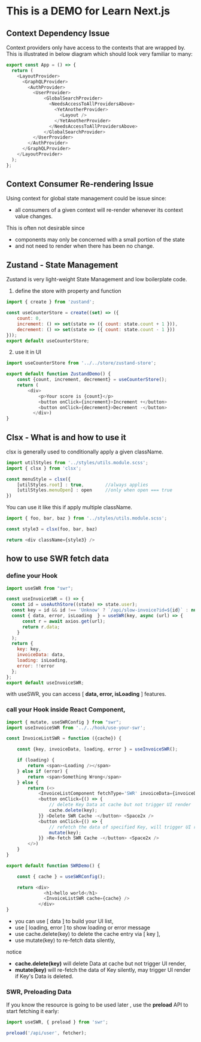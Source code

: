 # This is a DEMO for Learn Next.js

## Context Dependency Issue

Context providers only have access to the contexts that are wrapped by. This is illustrated in below diagram which should look very familiar to many:

```js
export const App = () => {
  return (
    <LayoutProvider>
      <GraphQLProvider>
        <AuthProvider>
          <UserProvider>
              <GlobalSearchProvider>
                <NeedsAccessToAllProvidersAbove>
                  <YetAnotherProvider>
                    <Layout />
                  </YetAnotherProvider>
                </NeedsAccessToAllProvidersAbove>
              </GlobalSearchProvider>
          </UserProvider>
        </AuthProvider>
      </GraphQLProvider>
    </LayoutProvider>
  );
};
```

## Context Consumer Re-rendering Issue

Using context for global state management could be issue since: 
* all consumers of a given context will re-render whenever its context value changes.

This is often not desirable since 
* components may only be concerned with a small portion of the state 
* and not need to render when there has been no change.


## Zustand - State Management

Zustand is very light-weight State Management and low boilerplate code.

1) define the store with property and function
```js
import { create } from 'zustand';

const useCounterStore = create((set) => ({
    count: 0,
    increment: () => set(state => ({ count: state.count + 1 })),
    decrement: () => set(state => ({ count: state.count - 1 }))
}));
export default useCounterStore;
```

2) use it in UI
```js
import useCounterStore from '../../store/zustand-store';

export default function ZustandDemo() {
    const {count, increment, decrement} = useCounterStore();
    return (
        <div>
            <p>Your score is {count}</p>
            <button onClick={increment}>Increment +</button>
            <button onClick={decrement}>Decrement -</button>
          </div>)
}
```

## Clsx - What is and how to use it

clsx is generally used to conditionally apply a given className.

```js
import utilStyles from '../styles/utils.module.scss';
import { clsx } from 'clsx';

const menuStyle = clsx({
    [utilStyles.root] : true,        //always applies
    [utilStyles.menuOpen] : open     //only when open === true
})
```

You can use it like this if apply multiple className.
```js
import { foo, bar, baz } from '../styles/utils.module.scss';

const style3 = clsx(foo, bar, baz)

return <div className={style3} />
```


## how to use SWR fetch data

### define your Hook
```js
import useSWR from "swr";

const useInvoiceSWR = () => {
  const id = useAuthStore((state) => state.user);
  const key = id && id !== 'Unknow' ? `/api/slow-invoice?id=${id}` : null;
  const { data, error, isLoading  } = useSWR(key, async (url) => {
      const r = await axios.get(url);
      return r.data;
    }
  );
  return {
    key: key,
    invoiceData: data,
    loading: isLoading,
    error: !!error
  };
};
export default useInvoiceSWR;
```
with useSWR,  you can access [ **data, error, isLoading** ] features.

### call your Hook inside React Component, 

```js
import { mutate, useSWRConfig } from "swr";
import useInvoiceSWR from '../../hook/use-your-swr';

const InvoiceListSWR = function ({cache}) {

    const {key, invoiceData, loading, error } = useInvoiceSWR();

    if (loading) {
        return <span><Loading /></span>
    } else if (error) {
        return <span>Something Wrong</span>
    } else {
        return (<>
            <InvoiceListComponent fetchType='SWR' invoiceData={invoiceData} />
            <button onClick={() => {
                // delete Key Data at cache but not trigger UI render
                cache.delete(key);
            }} >Delete SWR Cache -</button> <Space2x />
            <button onClick={() => {
                // refetch the data of specified Key, will trigger UI render if Key Data is deleted.
                mutate(key);
            }} >Re-fetch SWR Cache -</button> <Space2x />
        </>)
    }
}

export default function SWRDemo() {

    const { cache } = useSWRConfig();

    return <div>  
              <h1>hello world</h1>
              <InvoiceListSWR cache={cache} /> 
            </div>
}
```
* you can use [ data ] to build your UI list,
* use [ loading, error ] to show loading or error message
* use cache.delete(key) to delete the cache entry via [ key ],
* use mutate(key) to re-fetch data silently,

notice

* **cache.delete(key)** will delete Data at cache but not trigger UI render,
* **mutate(key)** will re-fetch the data of Key silently, may trigger UI render if Key's Data is deleted.

### SWR, Preloading Data

If you know the resource is going to be used later , use the **preload** API to start fetching it early:

```js
import useSWR, { preload } from 'swr';

preload('/api/user', fetcher);
```



